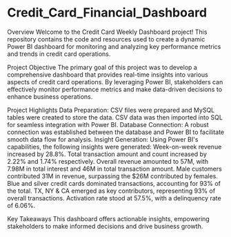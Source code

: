 # Credit_Card_Financial_Dashboard

Overview
Welcome to the Credit Card Weekly Dashboard project! This repository contains the code and resources used to create a dynamic Power BI dashboard for monitoring and analyzing key performance metrics and trends in credit card operations.

Project Objective
The primary goal of this project was to develop a comprehensive dashboard that provides real-time insights into various aspects of credit card operations. By leveraging Power BI, stakeholders can effectively monitor performance metrics and make data-driven decisions to enhance business operations.

Project Highlights
Data Preparation: CSV files were prepared and MySQL tables were created to store the data. CSV data was then imported into SQL for seamless integration with Power BI.
Database Connection: A robust connection was established between the database and Power BI to facilitate smooth data flow for analysis.
Insight Generation: Using Power BI's capabilities, the following insights were generated:
Week-on-week revenue increased by 28.8%.
Total transaction amount and count increased by 2.22% and 1.74% respectively.
Overall revenue amounted to 57M, with 7.98M in total interest and 46M in total transaction amount.
Male customers contributed 31M in revenue, surpassing the $26M contributed by females.
Blue and silver credit cards dominated transactions, accounting for 93% of the total.
TX, NY & CA emerged as key contributors, representing 93% of overall transactions.
Activation rate stood at 57.5%, with a delinquency rate of 6.06%.

Key Takeaways
This dashboard offers actionable insights, empowering stakeholders to make informed decisions and drive business growth.

